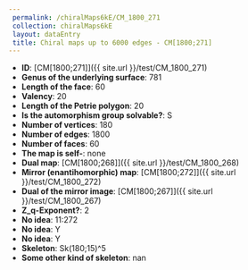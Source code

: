 ```yaml
--- 
 permalink: /chiralMaps6kE/CM_1800_271 
 collection: chiralMaps6kE
 layout: dataEntry
 title: Chiral maps up to 6000 edges - CM[1800;271]
---
```


- **ID**: [CM[1800;271]]({{ site.url }}/test/CM_1800_271)
- **Genus of the underlying surface**: 781
- **Length of the face**: 60
- **Valency**: 20
- **Length of the Petrie polygon**: 20
- **Is the automorphism group solvable?**: S
- **Number of vertices**: 180
- **Number of edges**: 1800
- **Number of faces**: 60
- **The map is self-**: none
- **Dual map**: [CM[1800;268]]({{ site.url }}/test/CM_1800_268)
- **Mirror (enantihomorphic) map**: [CM[1800;272]]({{ site.url }}/test/CM_1800_272)
- **Dual of the mirror image**: [CM[1800;267]]({{ site.url }}/test/CM_1800_267)
- **Z_q-Exponent?**: 2
- **No idea**:  11:272
- **No idea**: Y
- **No idea**: Y
- **Skeleton**: Sk(180;15)^5
- **Some other kind of skeleton**: nan
